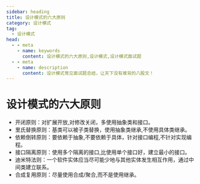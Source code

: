 ```yaml
---
sidebar: heading
title: 设计模式的六大原则
category: 设计模式
tag:
  - 设计模式
head:
  - - meta
    - name: keywords
      content: 设计模式的六大原则,设计模式,设计模式面试题
  - - meta
    - name: description
      content: 设计模式常见面试题总结，让天下没有难背的八股文！
---
```


# 设计模式的六大原则

- 开闭原则：对扩展开放,对修改关闭，多使用抽象类和接口。
- 里氏替换原则：基类可以被子类替换，使用抽象类继承,不使用具体类继承。
- 依赖倒转原则：要依赖于抽象,不要依赖于具体，针对接口编程,不针对实现编程。
- 接口隔离原则：使用多个隔离的接口,比使用单个接口好，建立最小的接口。
- 迪米特法则：一个软件实体应当尽可能少地与其他实体发生相互作用，通过中间类建立联系。
- 合成复用原则：尽量使用合成/聚合,而不是使用继承。

